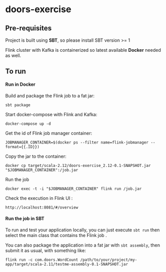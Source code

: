 # doors-exercise

## Pre-requisites
Project is built using **SBT**, so please install SBT version >= 1 

Flink cluster with Kafka is containerized so latest available **Docker** needed as well.
 
## To run

#### Run in Docker

Build and package the Flink job to a fat jar:

`sbt package`

Start docker-compose with Flink and Kafka:

`docker-compose up -d`

Get the id of Flink job manager container:

`JOBMANAGER_CONTAINER=$(docker ps --filter name=flink-jobmanager --format={{.ID}})`


Copy the jar to the container:

`docker cp target/scala-2.12/doors-exercise_2.12-0.1-SNAPSHOT.jar "$JOBMANAGER_CONTAINER":/job.jar`


Run the job 

`docker exec -t -i "$JOBMANAGER_CONTAINER" flink run /job.jar`

Check the execution in Flink UI : 

`http://localhost:8081/#/overview`


#### Run the job in SBT

To run and test your application locally, you can just execute `sbt run` then select the main class that contains the Flink job . 

You can also package the application into a fat jar with `sbt assembly`, then submit it as usual, with something like: 

```
flink run -c com.doors.WordCount /path/to/your/project/my-app/target/scala-2.11/testme-assembly-0.1-SNAPSHOT.jar
```